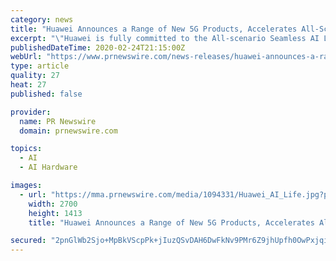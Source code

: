 ```yaml
---
category: news
title: "Huawei Announces a Range of New 5G Products, Accelerates All-Scenario Seamless AI Life Strategy"
excerpt: "\"Huawei is fully committed to the All-scenario Seamless AI Life strategy. We will continue investing into our edge technologies ... \"To cultivate a fully-fledged ecosystem that will support Huawei devices moving forward, we are gradually opening up our chip-device-cloud capabilities to global developers through HMS. Encompassing all-scenario ..."
publishedDateTime: 2020-02-24T21:15:00Z
webUrl: "https://www.prnewswire.com/news-releases/huawei-announces-a-range-of-new-5g-products-accelerates-all-scenario-seamless-ai-life-strategy-301009981.html"
type: article
quality: 27
heat: 27
published: false

provider:
  name: PR Newswire
  domain: prnewswire.com

topics:
  - AI
  - AI Hardware

images:
  - url: "https://mma.prnewswire.com/media/1094331/Huawei_AI_Life.jpg?p=facebook"
    width: 2700
    height: 1413
    title: "Huawei Announces a Range of New 5G Products, Accelerates All-Scenario Seamless AI Life Strategy"

secured: "2pnGlWb2Sjo+MpBkVScpPk+jIuzQSvDAH6DwFkNv9PMr6Z9jhUpfh0OwPxjqi4UMpEVfaU4BYsrasud5nWk529kjWi98R9DWpdNPnoLiT5umvwtHvCH2uMN3xuPTU32YGRw85mtFhILc/OKrfSM5WacELygFZj+0o1hjZto0scluofuF59L2e4wLUMCc6jfF4oDXgU0XIh5XxWjmiSiytSeFlVwIeE+OEnF/UPfapIk4KVUQGsjwXYBsYc79I+RKppPJvdP1CnygYT7u8WBYRZSGTL+YvZU5e8YcS6PakA4rOxGqJJireEoRLRdRl4tI;GEYVSLKBReTvmNMNhG0tgw=="
---
```


